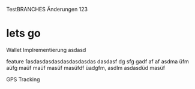 TestBRANCHES
Änderungen 123
# lets go

Wallet Implrementierung
asdasd

feature 1asdasdasdasdasdasdasdas
dasdasf dg sfg         gadf af af
asdma üfm aüfg maüf maüf masüf masüfdf üadgfm,
asdlm asdasdüd masüf

GPS Tracking